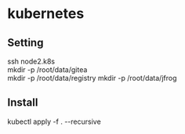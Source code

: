 # kubernetes

## Setting
ssh node2.k8s  
mkdir -p /root/data/gitea  
mkdir -p /root/data/registry
mkdir -p /root/data/jfrog

## Install
kubectl apply -f . --recursive  
